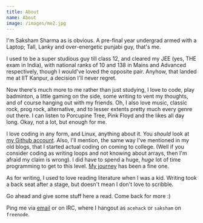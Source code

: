 ```yaml
---
title: About
name: About
image: /images/me2.jpg
---
```


I'm Saksham Sharma as is obvious. A pre-final year undergrad armed with a Laptop; Tall, Lanky and over-energetic punjabi guy, that's me.

I used to be a super studious guy till class 12, and cleared my JEE (yes, THE exam in India), with national ranks of 10 and 138 in Mains and Advanced respectively, though I would've loved the opposite pair. Anyhow, that landed me at IIT Kanpur, a decision I'll never regret.

Now there's much more to me rather than just studying, I love to code, play badminton, a little gaming on the side, some writing to vent my thoughts, and of course hanging out with my friends. Oh, I also love music, classic rock, prog rock, alternative, and to lesser extents pretty much every genre out there. I can listen to Porcupine Tree, Pink Floyd and the likes all day long. Okay, not a lot, but enough for me.

I love coding in any form, and Linux, anything about it. You *should* look at [my Github account](https://github.com/sakshamsharma). Also, I'll mention, the same way I've mentioned in my old blogs, that I started actual coding on coming to college. (Well if you consider coding as writing loops and not knowing about arrays, then I'm afraid my claim is wrong). I did have to spend a huge, *huge* lot of time programming to get to this level. [My journey](https://sakshamsharma.com/2015/07/voyage) has been a fine one.

As for writing, I used to love reading literature when I was a kid. Writing took a back seat after a stage, but doesn't mean I don't love to scribble.

Go ahead and give some stuff here a read. Come back for more :)

Ping me via [email](mailto:saksham@acehack.org) or on IRC, where I hangout as `acehack` or `saksham` on `freenode`.
